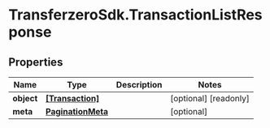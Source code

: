 # TransferzeroSdk.TransactionListResponse

## Properties

Name | Type | Description | Notes
------------ | ------------- | ------------- | -------------
**object** | [**[Transaction]**](Transaction.md) |  | [optional] [readonly] 
**meta** | [**PaginationMeta**](PaginationMeta.md) |  | [optional] 


